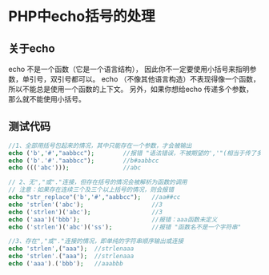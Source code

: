 # PHP中echo括号的处理

## 关于echo

echo 不是一个函数（它是一个语言结构）， 因此你不一定要使用小括号来指明参数，单引号，双引号都可以。 echo （不像其他语言构造）不表现得像一个函数， 所以不能总是使用一个函数的上下文。 另外，如果你想给echo 传递多个参数， 那么就不能使用小括号。

## 测试代码

```php
//1、全部用括号包起来的情况，其中只能存在一个参数，才会被输出
echo ('b','#',"aabbcc");        //报错 "语法错误，不被期望的','"(相当于传了多个参数)
echo ('b'.'#'."aabbcc");        //b#aabbcc
echo ((('abc')));               //abc

// 2、无","或"."连接，但存在括号的情况会被解析为函数的调用
// 注意：如果存在连续三个及三个以上括号的情况，则会报错
echo "str_replace"('b','#',"aabbcc");   //aa##cc
echo 'strlen'('abc');                   //3
echo ('strlen')('abc');                 //3
echo ('aaa')('bbb');                    //报错：aaa函数未定义
echo ('strlen')('abc')('ss');           //报错 "函数名不是一个字符串"

//3、存在","或"."连接的情况，即单纯的字符串顺序输出或连接
echo 'strlen',("aaa");  //strlenaaa
echo 'strlen'.("aaa");  //strlenaaa
echo ('aaa').('bbb');   //aaabbb
```